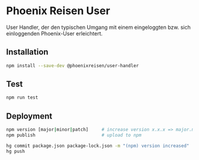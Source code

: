 # Phoenix Reisen User

User Handler, der den typischen Umgang mit einem eingeloggten bzw. sich einloggenden Phoenix-User erleichtert.

## Installation

```bash
npm install --save-dev @phoenixreisen/user-handler
```

## Test

```bash
npm run test
```

## Deployment

```bash
npm version [major|minor|patch]     # increase version x.x.x => major.minor.patch
npm publish                         # upload to npm

hg commit package.json package-lock.json -m "(npm) version increased"
hg push
```